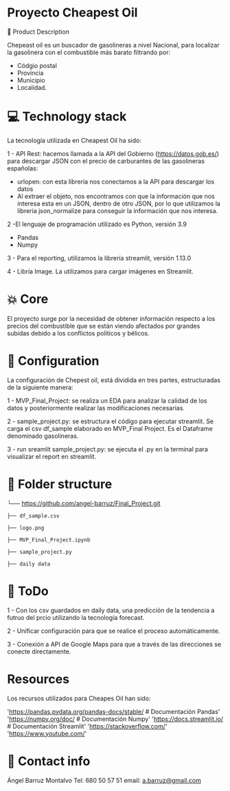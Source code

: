 # Proyecto Cheapest Oil


🏃 Product Description

Chepeast oil es un buscador de gasolineras a nivel Nacional, para localizar la gasolinera con el combustible más barato filtrando por:

- Códgio postal 
- Provincia
- Municipio 
- Localidad.


# 💻 Technology stack

La tecnología utilizada en Cheapest Oil ha sido:

1 - API Rest: hacemos llamada a la API del Gobierno (https://datos.gob.es/) para descargar JSON con el precio de carburantes de las gasolineras españolas:
- urlopen: con esta libreria nos conectamos a la API para descargar los datos
- Al extraer el objeto, nos encontramos con que la información que nos interesa esta en un JSON, dentro de otro JSON, por lo que 
utilizamos la libreria json_normalize para conseguir la información que nos interesa.

2 -El lenguaje de programación utilizado es Python, versión 3.9
- Pandas
- Numpy

3 - Para el reporting, utilizamos la librería streamlit, versión 1.13.0

4 - Libría Image. La utilizamos para cargar imágenes en Streamlit.


# 💥 Core 
El proyecto surge por la necesidad de obtener información respecto a los precios del combustible que se están viendo afectados por grandes subidas debido a los conflictos políticos y bélicos.

    
# 🔧 Configuration

La configuración de Chepest oil, está dividida en tres partes, estructuradas de la siguiente manera:

1 - MVP_Final_Project: se realiza un EDA para analizar la calidad de los datos y posteriormente realizar las modificaciones necesarias.

2 - sample_project.py: se estructura el código para ejecutar streamlit. Se carga el csv df_sample elaborado en MVP_Final Project. Es el Dataframe denominado gasolineras.

3 - run sreamlit sample_project.py: se ejecuta el .py en la terminal para visualizar el report en streamlit.


# 📁 Folder structure
└── https://github.com/angel-barruz/Final_Project.git
    
    ├── df_sample.csv
    
    ├── logo.png
    
    ├── MVP_Final_Project.ipynb
    
    ├── sample_project.py
    
    ├── daily data


# 💩 ToDo

1 - Con los csv guardados en daily data, una predicción de la tendencia a futruo del prcio utilizando la tecnología forecast.

2 - Unificar configuración para que se realice el proceso automáticamente.

3 - Conexión a API de Google Maps para que a través de las direcciones se conecte directamente.


# Resources

Los recursos utilizados para Cheapes Oil han sido:

'https://pandas.pydata.org/pandas-docs/stable/ # Documentación Pandas'
'https://numpy.org/doc/ # Documentación Numpy'
'https://docs.streamlit.io/ # Documentación Streamlit'
'https://stackoverflow.com/'
'https://www.youtube.com/'


# 💌 Contact info
Ángel Barruz Montalvo
Tel: 680 50 57 51
email: a.barruz@gmail.com

